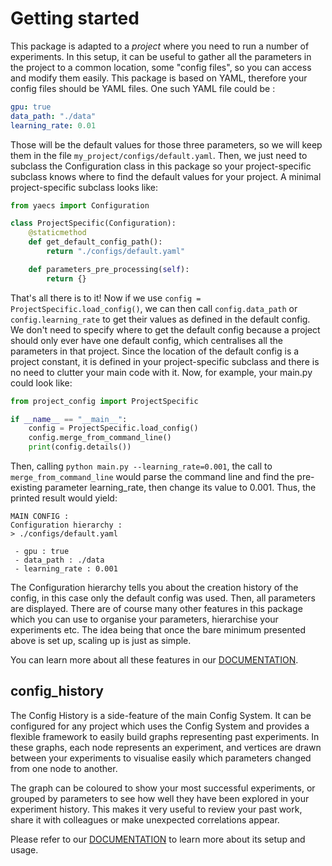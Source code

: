 # Getting started

This package is adapted to a *project* where you need to run a number of
experiments. In this setup, it can be useful to gather all the parameters in
the project to a common location, some "config files", so you can access and
modify them easily. This package is based on YAML, therefore your config files
should be YAML files. One such YAML file could be :

```yaml
gpu: true
data_path: "./data"
learning_rate: 0.01
```

Those will be the default values for those three parameters, so we will keep
them in the file `my_project/configs/default.yaml`. Then, we just need to
subclass the Configuration class in this package so your project-specific
subclass knows where to find the default values for your project. A minimal
project-specific subclass looks like:

```python
from yaecs import Configuration

class ProjectSpecific(Configuration):
    @staticmethod
    def get_default_config_path():
        return "./configs/default.yaml"

    def parameters_pre_processing(self):
        return {}
```

That's all there is to it! Now if we use
`config = ProjectSpecific.load_config()`, we can then call `config.data_path`
or `config.learning_rate` to get their values as defined in the default config.
We don't need to specify where to get the default config because a project
should only ever have one default config, which centralises all the parameters
in that project. Since the location of the default config is a project
constant, it is defined in your project-specific subclass and there is no need
to clutter your main code with it. Now, for example, your main.py could look
like:

```python
from project_config import ProjectSpecific

if __name__ == "__main__":
    config = ProjectSpecific.load_config()
    config.merge_from_command_line()
    print(config.details())
```

Then, calling `python main.py --learning_rate=0.001`, the call to
`merge_from_command_line` would parse the command line and find the
pre-existing parameter learning_rate, then change its value to 0.001.
Thus, the printed result would yield:

```script
MAIN CONFIG :
Configuration hierarchy :
> ./configs/default.yaml

 - gpu : true
 - data_path : ./data
 - learning_rate : 0.001
```

The Configuration hierarchy tells you about the creation history of the config,
in this case only the default config was used. Then, all parameters are
displayed. There are of course many other features in this package which you
can use to organise your parameters, hierarchise your experiments etc. The
idea being that once the bare minimum presented above is set up, scaling up
is just as simple.

You can learn more about all these features in our
[DOCUMENTATION](https://gitlab.com/reactivereality/public/yaecs/-/wikis/home).

## config_history

The Config History is a side-feature of the main Config System. It can be
configured for any project which uses the Config System and provides a
flexible framework to easily build graphs representing past experiments. In
these graphs, each node represents an experiment, and vertices are drawn
between your experiments to visualise easily which parameters changed from one
node to another.

The graph can be coloured to show your most successful experiments, or grouped
by parameters to see how well they have been explored in your experiment
history. This makes it very useful to review your past work, share it with
colleagues or make unexpected correlations appear.

Please refer to our [DOCUMENTATION](https://gitlab.com/reactivereality/public/yaecs/-/wikis/home)
to learn more about its setup and usage.
